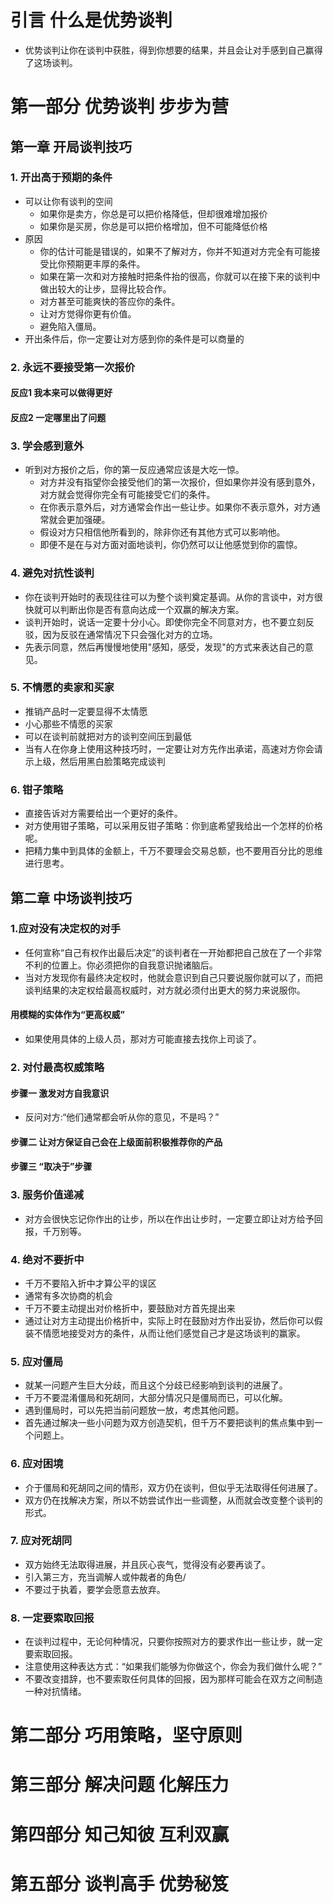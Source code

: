 # 引言 什么是优势谈判
* 优势谈判让你在谈判中获胜，得到你想要的结果，并且会让对手感到自己赢得了这场谈判。
# 第一部分 优势谈判 步步为营
## 第一章 开局谈判技巧
### 1. 开出高于预期的条件
* 可以让你有谈判的空间
  * 如果你是卖方，你总是可以把价格降低，但却很难增加报价
  * 如果你是买房，你总是可以把价格增加，但不可能降低价格
* 原因
  * 你的估计可能是错误的，如果不了解对方，你并不知道对方完全有可能接受比你预期更丰厚的条件。
  * 如果在第一次和对方接触时把条件抬的很高，你就可以在接下来的谈判中做出较大的让步，显得比较合作。
  * 对方甚至可能爽快的答应你的条件。
  * 让对方觉得你更有价值。
  * 避免陷入僵局。
* 开出条件后，你一定要让对方感到你的条件是可以商量的

### 2. 永远不要接受第一次报价
#### 反应1 我本来可以做得更好
#### 反应2 一定哪里出了问题

### 3. 学会感到意外
* 听到对方报价之后，你的第一反应通常应该是大吃一惊。
  * 对方并没有指望你会接受他们的第一次报价，但如果你并没有感到意外，对方就会觉得你完全有可能接受它们的条件。
  * 在你表示意外后，对方通常会作出一些让步。如果你不表示意外，对方通常就会更加强硬。
  * 假设对方只相信他所看到的，除非你还有其他方式可以影响他。
  * 即便不是在与对方面对面地谈判，你仍然可以让他感觉到你的震惊。

### 4. 避免对抗性谈判
* 你在谈判开始时的表现往往可以为整个谈判奠定基调。从你的言谈中，对方很快就可以判断出你是否有意向达成一个双赢的解决方案。
* 谈判开始时，说话一定要十分小心。即使你完全不同意对方，也不要立刻反驳，因为反驳在通常情况下只会强化对方的立场。
* 先表示同意，然后再慢慢地使用"感知，感受，发现"的方式来表达自己的意见。

### 5. 不情愿的卖家和买家
* 推销产品时一定要显得不太情愿
* 小心那些不情愿的买家
* 可以在谈判前就把对方的谈判空间压到最低
* 当有人在你身上使用这种技巧时，一定要让对方先作出承诺，高速对方你会请示上级，然后用黑白脸策略完成谈判

### 6. 钳子策略
* 直接告诉对方需要给出一个更好的条件。
* 对方使用钳子策略，可以采用反钳子策略：你到底希望我给出一个怎样的价格呢。
* 把精力集中到具体的金额上，千万不要理会交易总额，也不要用百分比的思维进行思考。

## 第二章 中场谈判技巧
### 1.应对没有决定权的对手
* 任何宣称“自己有权作出最后决定”的谈判者在一开始都把自己放在了一个非常不利的位置上。你必须把你的自我意识抛诸脑后。
* 当对方发现你有最终决定权时，他就会意识到自己只要说服你就可以了，而把谈判结果的决定权给最高权威时，对方就必须付出更大的努力来说服你。
#### 用模糊的实体作为“更高权威”
* 如果使用具体的上级人员，那对方可能直接去找你上司谈了。
### 2. 对付最高权威策略
#### 步骤一 激发对方自我意识
* 反问对方:“他们通常都会听从你的意见，不是吗？”
#### 步骤二 让对方保证自己会在上级面前积极推荐你的产品

#### 步骤三 “取决于”步骤

### 3. 服务价值递减
* 对方会很快忘记你作出的让步，所以在作出让步时，一定要立即让对方给予回报，千万别等。

### 4. 绝对不要折中
* 千万不要陷入折中才算公平的误区
* 通常有多次协商的机会
* 千万不要主动提出对价格折中，要鼓励对方首先提出来
* 通过让对方主动提出价格折中，实际上时在鼓励对方作出妥协，然后你可以假装不情愿地接受对方的条件，从而让他们感觉自己才是这场谈判的赢家。

### 5. 应对僵局
* 就某一问题产生巨大分歧，而且这个分歧已经影响到谈判的进展了。
* 千万不要混淆僵局和死胡同，大部分情况只是僵局而已，可以化解。
* 遇到僵局时，可以先把当前问题放一放，考虑其他问题。
* 首先通过解决一些小问题为双方创造契机，但千万不要把谈判的焦点集中到一个问题上。

### 6. 应对困境
* 介于僵局和死胡同之间的情形，双方仍在谈判，但似乎无法取得任何进展了。
* 双方仍在找解决方案，所以不妨尝试作出一些调整，从而就会改变整个谈判的形式。

### 7. 应对死胡同
* 双方始终无法取得进展，并且灰心丧气，觉得没有必要再谈了。
* 引入第三方，充当调解人或仲裁者的角色/
* 不要过于执着，要学会愿意去放弃。

### 8. 一定要索取回报
* 在谈判过程中，无论何种情况，只要你按照对方的要求作出一些让步，就一定要索取回报。
* 注意使用这种表达方式：“如果我们能够为你做这个，你会为我们做什么呢？”
* 不要改变措辞，也不要索取任何具体的回报，因为那样可能会在双方之间制造一种对抗情绪。


# 第二部分 巧用策略，坚守原则
# 第三部分 解决问题 化解压力
# 第四部分 知己知彼 互利双赢
# 第五部分 谈判高手 优势秘笈